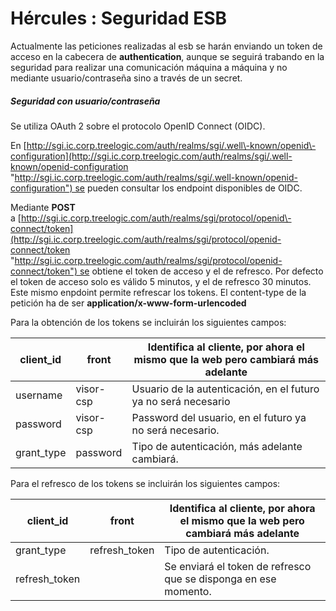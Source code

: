 # Hércules : Seguridad ESB



Actualmente las peticiones realizadas al esb se harán enviando un token de acceso en la cabecera de **authentication**, aunque se seguirá trabando en la seguridad para realizar una comunicación máquina a máquina y no mediante usuario/contraseña sino a través de un secret.

##### Seguridad con usuario/contraseña

Se utiliza OAuth 2 sobre el protocolo OpenID Connect (OIDC).

En [http://sgi.ic.corp.treelogic.com/auth/realms/sgi/.well\-known/openid\-configuration](http://sgi.ic.corp.treelogic.com/auth/realms/sgi/.well-known/openid-configuration "http://sgi.ic.corp.treelogic.com/auth/realms/sgi/.well-known/openid-configuration") se pueden consultar los endpoint disponibles de OIDC.

Mediante **POST** a [http://sgi.ic.corp.treelogic.com/auth/realms/sgi/protocol/openid\-connect/token](http://sgi.ic.corp.treelogic.com/auth/realms/sgi/protocol/openid-connect/token "http://sgi.ic.corp.treelogic.com/auth/realms/sgi/protocol/openid-connect/token") se obtiene el token de acceso y el de refresco. Por defecto el token de acceso solo es válido 5 minutos, y el de refresco 30 minutos. Este mismo enpdoint permite refrescar los tokens. El content\-type de la petición ha de ser **application/x\-www\-form\-urlencoded** 

Para la obtención de los tokens se incluirán los siguientes campos:



| client\_id | front | Identifica al cliente, por ahora el mismo que la web pero cambiará más adelante |
| --- | --- | --- |
| username | visor\-csp | Usuario de la autenticación, en el futuro ya no será necesario |
| password | visor\-csp | Password del usuario, en el futuro ya no será necesario. |
| grant\_type | password | Tipo de autenticación, más adelante cambiará. |

Para el refresco de los tokens se incluirán los siguientes campos:



| client\_id | front | Identifica al cliente, por ahora el mismo que la web pero cambiará más adelante |
| --- | --- | --- |
| grant\_type | refresh\_token | Tipo de autenticación. |
| refresh\_token |  | Se enviará el token de refresco que se disponga en ese momento. |

  


  





